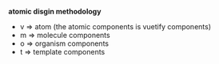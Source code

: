 **atomic disgin methodology**

- v => atom (the atomic components is vuetify components)
- m => molecule components
- o => organism components
- t => template components
